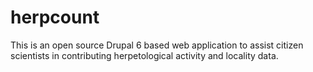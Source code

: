 herpcount
=========

This is an open source Drupal 6 based web application to assist citizen scientists in contributing herpetological activity and locality data.
